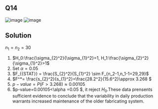 ## Q14
![image](https://github.com/user-attachments/assets/157fe20a-797e-4ad6-bd58-8a44f938c3be)
![image](https://github.com/user-attachments/assets/3fe4dcf4-bd95-4f5f-8a74-86ce2c5f0331)
## Solution
 $n_1=n_2=30$  
1. $H_0:\frac{\sigma_{2}^2}{\sigma_{1}^2}=1,  H_1:\frac{\sigma_{2}^2}{\sigma_{1}^2}>1$
 2. Set $\alpha=0.05$
 3. $F_{{STAT}} = \frac{S_{2}^2}{S_{1}^2} \sim F_{n_2-1,n_1-1=29,29}$
 4. $F^*= \frac{s_{2}^2}{s_{1}^2}=\frac{28.2^2}{15.6^2}\approx 3.268 $
 5. $p-value=P(F>3.268)\approx 0.00105$
 6. $p-value=0.00105<\alpha =0.05 $, it reject $H_0$.These data prensents sufficient evidence to conclude that the variability in daily production warrants increased maintenance of the older fabricating system.
